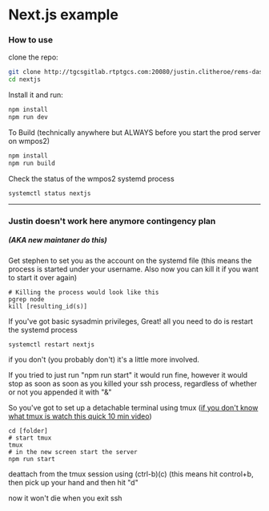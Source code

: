 # Next.js example

### How to use

clone the repo:

```sh
git clone http://tgcsgitlab.rtptgcs.com:20080/justin.clitheroe/rems-dashboard.git
cd nextjs
```

Install it and run:

```sh
npm install
npm run dev
```

To Build (technically anywhere but ALWAYS before you start the prod server on wmpos2)
```sh 
npm install
npm run build
```

Check the status of the wmpos2 systemd process
```shell script
systemctl status nextjs
```

---

### Justin doesn't work here anymore contingency plan 
##### (AKA new maintaner do this)

Get stephen to set you as the account on the systemd file (this means the process is started under your username. Also now you can kill it if you want to start it over again)
```shell script
# Killing the process would look like this
pgrep node
kill [resulting_id(s)]
```

If you've got basic sysadmin privileges, Great! all you need to do is restart the systemd process
```shell script
systemctl restart nextjs
```

if you don't (you probably don't) it's a little more involved. 

If you tried to just run "npm run start" it would run 
fine, however it would stop as soon as soon as you killed your ssh process, regardless of whether or not you appended it with "&"

So you've got to set up a detachable terminal using tmux ([if you don't know what tmux is watch this quick 10 min video](https://www.youtube.com/watch?v=BHhA_ZKjyxo))
```shell script
cd [folder]
# start tmux
tmux
# in the new screen start the server
npm run start
```
deattach from the tmux session using (ctrl-b)(c) (this means hit control+b, then pick up your hand and then hit "d"

now it won't die when you exit ssh
